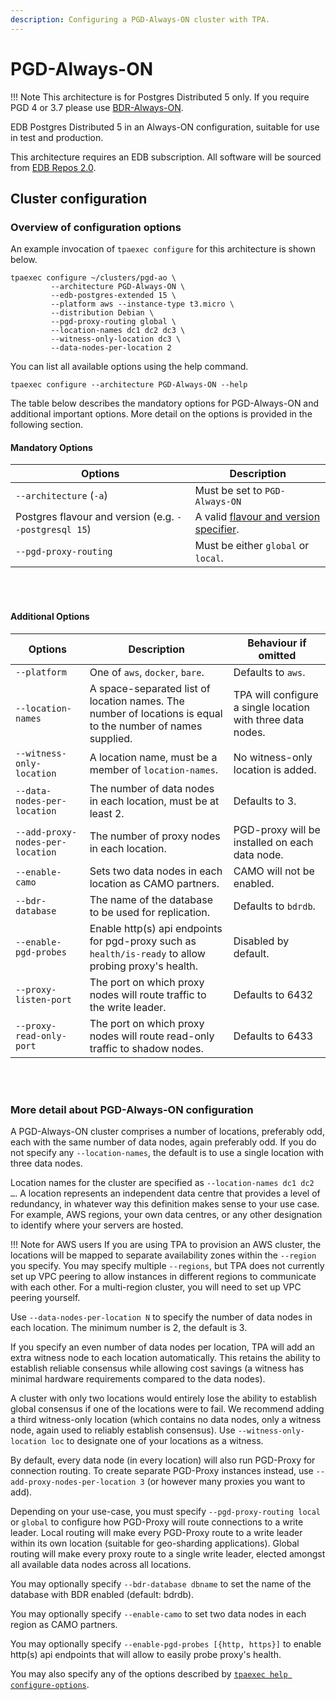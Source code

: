 ```yaml
---
description: Configuring a PGD-Always-ON cluster with TPA.
---
```


# PGD-Always-ON

!!! Note
This architecture is for Postgres Distributed 5 only. 
If you require PGD 4 or 3.7 please use [BDR-Always-ON](BDR-Always-ON.md).

EDB Postgres Distributed 5 in an Always-ON configuration,
suitable for use in test and production.

This architecture requires an EDB subscription. 
All software will be sourced from [EDB Repos 2.0](edb_repositories.md).

## Cluster configuration

### Overview of configuration options

An example invocation of `tpaexec configure` for this architecture
is shown below.

```shell
tpaexec configure ~/clusters/pgd-ao \
         --architecture PGD-Always-ON \
         --edb-postgres-extended 15 \
         --platform aws --instance-type t3.micro \
         --distribution Debian \
         --pgd-proxy-routing global \
         --location-names dc1 dc2 dc3 \
         --witness-only-location dc3 \
         --data-nodes-per-location 2
```

You can list all available options using the help command.

```shell
tpaexec configure --architecture PGD-Always-ON --help
```

The table below describes the mandatory options for PGD-Always-ON
and additional important options.
More detail on the options is provided in the following section.

#### Mandatory Options

| Options                                               | Description                                                                                 |
|-------------------------------------------------------|---------------------------------------------------------------------------------------------|
| `--architecture` (`-a`)                               | Must be set to `PGD-Always-ON`                                                              |
| Postgres flavour and version (e.g. `--postgresql 15`) | A valid [flavour and version specifier](tpaexec-configure.md#postgres-flavour-and-version). |
| `--pgd-proxy-routing`                                 | Must be either `global` or `local`.                                                         |

<br/><br/>


#### Additional Options

| Options                          | Description                                                                                                 | Behaviour if omitted                                        |
|----------------------------------|-------------------------------------------------------------------------------------------------------------|-------------------------------------------------------------|
| `--platform`                     | One of `aws`, `docker`, `bare`.                                                                             | Defaults to `aws`.                                          |
| `--location-names`               | A space-separated list of location names. The number of locations is equal to the number of names supplied. | TPA will configure a single location with three data nodes. |
| `--witness-only-location`        | A location name, must be a member of `location-names`.                                                      | No witness-only location is added.                          |
| `--data-nodes-per-location`      | The number of data nodes in each location, must be at least 2.                                              | Defaults to 3.                                              |
| `--add-proxy-nodes-per-location` | The number of proxy nodes in each location.                                                                 | PGD-proxy will be installed on each data node.              |
| `--enable-camo`                  | Sets two data nodes in each location as CAMO partners.                                                      | CAMO will not be enabled.                                   |
| `--bdr-database`                 | The name of the database to be used for replication.                                                        | Defaults to `bdrdb`.                                        |
| `--enable-pgd-probes`            | Enable http(s) api endpoints for pgd-proxy such as `health/is-ready` to allow probing proxy's health.       | Disabled by default.                                        |
| `--proxy-listen-port`            | The port on which proxy nodes will route traffic to the write leader.                                       | Defaults to 6432                                            |
| `--proxy-read-only-port`         | The port on which proxy nodes will route read-only traffic to shadow nodes.                                 | Defaults to 6433

<br/><br/>

### More detail about PGD-Always-ON configuration

A PGD-Always-ON cluster comprises a number of locations, preferably odd,
each with the same number of data nodes, again preferably odd. If you do
not specify any `--location-names`, the default is to use a single
location with three data nodes.

Location names for the cluster are specified as
`--location-names dc1 dc2 …`. A location represents an independent
data centre that provides a level of redundancy, in whatever way
this definition makes sense to your use case. For example, AWS
regions, your own data centres, or any other designation to identify
where your servers are hosted.

!!! Note for AWS users
    If you are using TPA to provision an AWS cluster, the locations will
    be mapped to separate availability zones within the `--region` you
    specify.
    You may specify multiple `--regions`, but TPA does not currently set
    up VPC peering to allow instances in different regions to
    communicate with each other. For a multi-region cluster, you will
    need to set up VPC peering yourself.

Use `--data-nodes-per-location N` to specify the number of data
nodes in each location. The minimum number is 2, the default is 3.

If you specify an even number of data nodes per location, TPA will add
an extra witness node to each location automatically. This retains the
ability to establish reliable consensus while allowing cost savings (a
witness has minimal hardware requirements compared to the data nodes).

A cluster with only two locations would entirely lose the ability to
establish global consensus if one of the locations were to fail. We
recommend adding a third witness-only location (which contains no data
nodes, only a witness node, again used to reliably establish consensus).
Use `--witness-only-location loc` to designate one of your locations as
a witness.

By default, every data node (in every location) will also run PGD-Proxy
for connection routing. To create separate PGD-Proxy instances instead,
use `--add-proxy-nodes-per-location 3` (or however many proxies you want
to add).

Depending on your use-case, you must specify `--pgd-proxy-routing local`
or `global` to configure how PGD-Proxy will route connections to a write
leader. Local routing will make every PGD-Proxy route to a write leader
within its own location (suitable for geo-sharding applications). Global
routing will make every proxy route to a single write leader, elected
amongst all available data nodes across all locations.

You may optionally specify `--bdr-database dbname` to set the name of
the database with BDR enabled (default: bdrdb).

You may optionally specify `--enable-camo` to set two data nodes in
each region as CAMO partners.

You may optionally specify `--enable-pgd-probes [{http, https}]` to
enable http(s) api endpoints that will allow to easily probe proxy's health.

You may also specify any of the options described by
[`tpaexec help configure-options`](tpaexec-configure.md).
